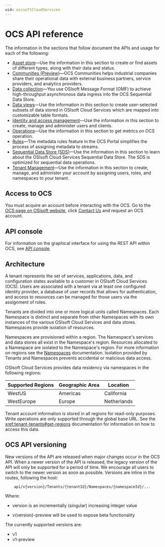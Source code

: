 ```yaml
---
uid: osisoftCloudServices
---
```


# OCS API reference

The information in the sections that follow document the APIs and usage for each of the following:

* [Asset store](xref:Assets)—Use the information in this section to create or find assets of different types, along with their data and status.
* [Communities (Preview)](xref:communityOverview)—OCS Communities helps industrial companies share their operational data with external business partners, service providers, and analytics providers. 
* [Data collection](xref:dataIngress)—You use OSIsoft Message Format (OMF) to achieve high-throughput asynchronous data ingress into the OCS Sequential Data Store.
* [Data views](xref:DataViewsOverview)—Use the information in this section to create user-selected subsets of data stored in OSIsoft Cloud Services which are mapped into customizable table formats.
* [Identity and access management](xref:identityandaccessmanagement)—Use the information in this section to create, manage and administer users and clients.
* [Operations](xref:operationsOverview)—Use the information in this section to get metrics on OCS operation. 
* [Rules](xref:rules-lp)—The metadata rules feature in the OCS Portal simplifies the process of assigning metadata to streams.
* [Sequential Data Store (SDS)](xref:sds)—Use the information in this section to learn about the OSIsoft Cloud Services Sequential Data Store. The SDS is optimized for sequential data operations.
* [Tenant Management](xref:AccountManagementOverview)—Use the information in this section to create, manage, and administer your account by assigning users, roles, and namespaces to your tenant.

## Access to OCS

You must acquire an account before interacting with the OCS. 
Go to the [OCS page on OSIsoft website](https://www.osisoft.com/pi-system/pi-cloud/osisoft-cloud-services), click [Contact Us](https://www.osisoft.com/contact) and request an OCS account.


## API console

For information on the graphical interface for using the REST API within OCS, see [API console](xref:apiConsole).


## Architecture

A tenant represents the set of services, applications, data, and configuration states available to a customer in OSIsoft Cloud Services (OCS). Users are associated with a tenant via at least one configured identity provider, a database of user records that allows for authentication, and access to resources can be managed for those users via the assignment of roles. 

Tenants are divided into one or more logical units called Namespaces. Each Namespace is distinct and separate from 
other Namespaces with its own instances of the various OSIsoft Cloud Services and data stores. Namespaces provide isolation of resources. 

Namespaces are provisioned within a region. The Namespace's services and data stores all exist in the Namespace's region. Resources allocated to a Namespace are isolated to the Namespace's region. For more information on regions see the [Namespaces](xref:tenant-namespaces) documentation.  Isolation provided by Tenants and Namespaces prevents accidental or malicious data access. 

OSIsoft Cloud Services provides data residency via namespaces in the following regions:

| Supported Regions | Geographic Area | Location |
| --- | --- | ---  |
| WestUS | Americas | California |
| WestEurope | Europe | Netherlands |

Tenant account information is stored in all regions for read-only purposes. Write operations are only supported through the global base URL. See the <xref:tenant-tenants#get-regions> documentation for information on how to access this data.


## OCS API versioning

New versions of the API are released when major changes occur in the OCS API. When a newer version of the API is released, 
the legacy version of the API will only be supported for a period of time. We encourage all users to switch to the 
newer version as soon as possible. Versions are inline in the routes, following the host:
```text
    api/v{version}/Tenants/{tenantId}/Namespaces/{namespaceId}/...  
```
Where:  
* version is an incrementally (singular) increasing integer value 

* v{version}-preview will be used to expose beta functionality

The currently supported versions are:
* v1
* v1-preview
